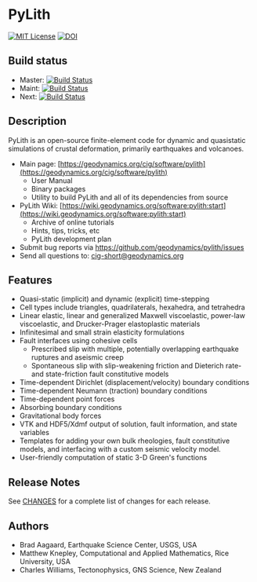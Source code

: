 # PyLith

[![MIT License](https://img.shields.io/badge/license-MIT-blue.svg)](https://github.com/geodynamics/pylith/blob/master/COPYING)
[![DOI](https://zenodo.org/badge/12650142.svg)](https://zenodo.org/badge/latestdoi/12650142)


## Build status
* Master: [![Build Status](https://travis-ci.org/geodynamics/pylith.svg?branch=master)](https://travis-ci.org/geodynamics/pylith)
* Maint: [![Build Status](https://travis-ci.org/geodynamics/pylith.svg?branch=maint)](https://travis-ci.org/geodynamics/pylith)
* Next: [![Build Status](https://travis-ci.org/geodynamics/pylith.svg?branch=next)](https://travis-ci.org/geodynamics/pylith)

## Description

PyLith is an open-source finite-element code for dynamic and
quasistatic simulations of crustal deformation, primarily earthquakes
and volcanoes.

* Main page: [https://geodynamics.org/cig/software/pylith](https://geodynamics.org/cig/software/pylith)
  * User Manual
  * Binary packages
  * Utility to build PyLith and all of its dependencies from source
* PyLith Wiki: [https://wiki.geodynamics.org/software:pylith:start](https://wiki.geodynamics.org/software:pylith:start)
  * Archive of online tutorials
  * Hints, tips, tricks, etc
  * PyLith development plan 
* Submit bug reports via https://github.com/geodynamics/pylith/issues
* Send all questions to: cig-short@geodynamics.org


## Features

* Quasi-static (implicit) and dynamic (explicit) time-stepping
* Cell types include triangles, quadrilaterals, hexahedra, and tetrahedra
* Linear elastic, linear and generalized Maxwell viscoelastic, power-law viscoelastic, and Drucker-Prager elastoplastic materials
* Infinitesimal and small strain elasticity formulations
* Fault interfaces using cohesive cells
  * Prescribed slip with multiple, potentially overlapping earthquake ruptures and aseismic creep
  * Spontaneous slip with slip-weakening friction and Dieterich rate- and state-friction fault constitutive models
* Time-dependent Dirichlet (displacement/velocity) boundary conditions
* Time-dependent Neumann (traction) boundary conditions
* Time-dependent point forces
* Absorbing boundary conditions
* Gravitational body forces
* VTK and HDF5/Xdmf output of solution, fault information, and state variables
* Templates for adding your own bulk rheologies, fault constitutive models, and interfacing with a custom seismic velocity model.
* User-friendly computation of static 3-D Green's functions

## Release Notes

See [CHANGES](CHANGES) for a complete list of changes for each release.

## Authors

* Brad Aagaard, Earthquake Science Center, USGS, USA
* Matthew Knepley, Computational and Applied Mathematics, Rice University, USA
* Charles Williams, Tectonophysics, GNS Science, New Zealand
